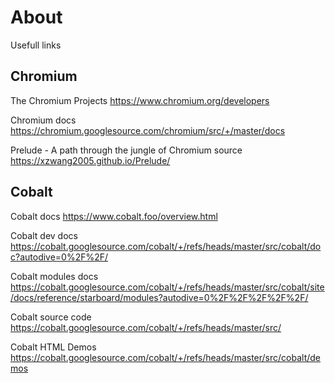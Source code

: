 # About

Usefull links

## Chromium

The Chromium Projects https://www.chromium.org/developers

Chromium docs https://chromium.googlesource.com/chromium/src/+/master/docs

Prelude - A path through the jungle of Chromium source https://xzwang2005.github.io/Prelude/

## Cobalt

Cobalt docs https://www.cobalt.foo/overview.html

Cobalt dev docs https://cobalt.googlesource.com/cobalt/+/refs/heads/master/src/cobalt/doc?autodive=0%2F%2F/

Cobalt modules docs https://cobalt.googlesource.com/cobalt/+/refs/heads/master/src/cobalt/site/docs/reference/starboard/modules?autodive=0%2F%2F%2F%2F%2F/

Cobalt source code https://cobalt.googlesource.com/cobalt/+/refs/heads/master/src/

Cobalt HTML Demos https://cobalt.googlesource.com/cobalt/+/refs/heads/master/src/cobalt/demos
